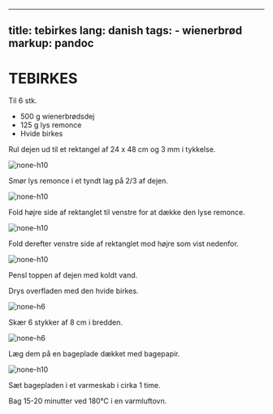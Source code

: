 
---
title: tebirkes
lang: danish
tags: 
    - wienerbrød 
markup: pandoc
---

# TEBIRKES

Til 6 stk.

- 500 g wienerbrødsdej
- 125 g lys remonce
- Hvide birkes

Rul dejen ud til et rektangel af 24 x 48 cm og 3 mm i tykkelse.

![](/home/fred/.repo/traductions/recettes/svg/wi_the1.svg "none-h10")

Smør lys remonce i et tyndt lag på 2/3 af dejen.

![](/home/fred/.repo/traductions/recettes/svg/wi_the2.svg "none-h10")

Fold højre side af rektanglet til venstre for at dække den lyse remonce.

![](/home/fred/.repo/traductions/recettes/svg/wi_the3.svg "none-h10")

Fold derefter venstre side af rektanglet mod højre som vist nedenfor.

![](/home/fred/.repo/traductions/recettes/svg/wi_the4.svg "none-h10")

Pensl toppen af dejen med koldt vand.

Drys overfladen med den hvide birkes.

![](/home/fred/.repo/traductions/recettes/svg/wi_the5.svg "none-h6")

Skær 6 stykker af 8 cm i bredden.

![](/home/fred/.repo/traductions/recettes/svg/wi_the6.svg "none-h6")

Læg dem på en bageplade dækket med bagepapir.

![](/home/fred/.repo/traductions/recettes/svg/wi_the7.svg "none-h10")

Sæt bagepladen i et varmeskab i cirka 1 time.

Bag 15-20 minutter ved 180°C i en varmluftovn.


